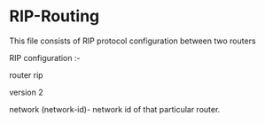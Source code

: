 # RIP-Routing
This file consists of RIP protocol configuration between two routers

RIP configuration :-

router rip

version 2

network (network-id)- network id of that particular router. 
